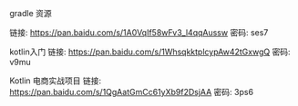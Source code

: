 gradle 资源

链接: https://pan.baidu.com/s/1A0VqIf58wFv3_l4qqAussw 密码: ses7


kotlin入门
链接: https://pan.baidu.com/s/1WhsqkktplcypAw42tGxwgQ 密码: v9mu

Kotlin 电商实战项目 
链接: https://pan.baidu.com/s/1QgAatGmCc61yXb9f2DsjAA 密码: 3ps6


